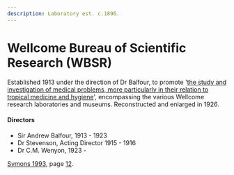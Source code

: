 ```yaml
---
description: Laboratory est. c.1896.
---
```


# Wellcome Bureau of Scientific Research (WBSR)

Established 1913 under the direction of Dr Balfour, to promote '[the study and investigation of medical problems, more particularly in their relation to tropical medicine and hygiene](https://wellcomecollection.org/works/e5ahc5zu/items?canvas=17)', encompassing the various Wellcome research laboratories and museums. Reconstructed and enlarged in 1926.

#### Directors

* Sir Andrew Balfour, 1913 - 1923
* Dr Stevenson, Acting Director 1915 - 1916
* Dr C.M. Wenyon, 1923 -

[Symons 1993](https://archive.org/details/Symons1993/mode/2up), page [12](https://archive.org/details/Symons1993/page/n16/mode/1up).
